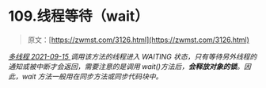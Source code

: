 <!--yml
category: 未分类
date: 0001-01-01 00:00:00
--->

# 109.线程等待（wait）

> 原文：[https://zwmst.com/3126.html](https://zwmst.com/3126.html)

   [ *多线程* ](https://zwmst.com/%e5%a4%9a%e7%ba%bf%e7%a8%8b)*[ <time datetime="2021-09-16T00:26:05+08:00"> 2021-09-15 </time> ](https://zwmst.com/3126.html)  调用该方法的线程进入 WAITING 状态，只有等待另外线程的通知或被中断才会返回，需要注意的是调用 wait()方法后，**会释放对象的锁**。因此，wait 方法一般用在同步方法或同步代码块中。*
